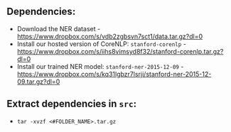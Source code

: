 ## Dependencies:
* Download the NER dataset - https://www.dropbox.com/s/vdb2zgbsvn7sct1/data.tar.gz?dl=0  
* Install our hosted version of CoreNLP: `stanford-corenlp` - https://www.dropbox.com/s/iihs8vimsyd8f32/stanford-corenlp.tar.gz?dl=0  
* Install our trained NER model: `stanford-ner-2015-12-09` - https://www.dropbox.com/s/kq31lgbzr7lsrji/stanford-ner-2015-12-09.tar.gz?dl=0  
 
## Extract dependencies in `src`:
* `tar -xvzf <#FOLDER_NAME>.tar.gz`
